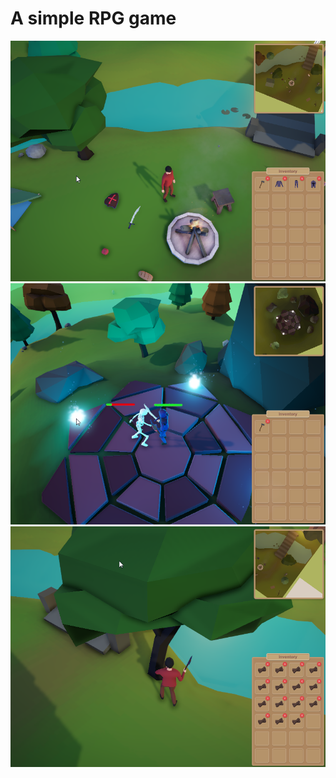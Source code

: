 # A simple RPG game



![alt text](https://github.com/its-leo/RPG-Project/blob/master/Pictures/1CYTteU1jo.png)
![alt text](https://github.com/its-leo/RPG-Project/blob/master/Pictures/1FTv1j9LUN.png)
![alt text](https://github.com/its-leo/RPG-Project/blob/master/Pictures/jZiNYyHGMI.png)

